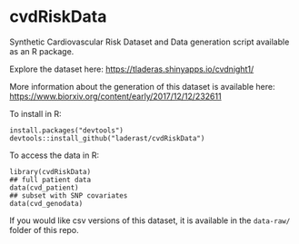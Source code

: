 # cvdRiskData

Synthetic Cardiovascular Risk Dataset and Data generation script available as an R package. 

Explore the dataset here: https://tladeras.shinyapps.io/cvdnight1/

More information about the generation of this dataset 
is available here: https://www.biorxiv.org/content/early/2017/12/12/232611

To install in R:

```
install.packages("devtools")
devtools::install_github("laderast/cvdRiskData")
```
To access the data in R:

```
library(cvdRiskData)
## full patient data
data(cvd_patient)
## subset with SNP covariates
data(cvd_genodata)
```

If you would like csv versions of this dataset, it is available in the `data-raw/` folder of this repo.
